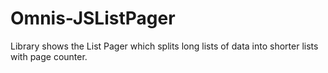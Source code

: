 # Omnis-JSListPager
Library shows the List Pager which splits long lists of data into shorter lists with page counter.
